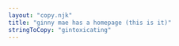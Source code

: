 ```yaml
---
layout: "copy.njk"
title: "ginny mae has a homepage (this is it)"
stringToCopy: "gintoxicating"
---
```

